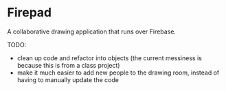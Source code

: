 Firepad
===

A collaborative drawing application that runs over Firebase. 

TODO:

  * clean up code and refactor into objects (the current messiness is because this is from a class project)
  * make it much easier to add new people to the drawing room, instead of having to manually update the code